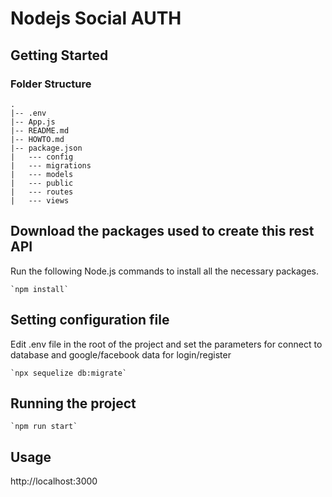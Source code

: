 # Nodejs Social AUTH

## Getting Started

### Folder Structure
```
.
|-- .env
|-- App.js
|-- README.md
|-- HOWTO.md
|-- package.json
|   --- config
|   --- migrations
|   --- models
|   --- public
|   --- routes
|   --- views
```

## Download the packages used to create this rest API
Run the following Node.js commands to install all the necessary packages.

```
`npm install`
```

## Setting configuration file
Edit .env file in the root of the project and set the parameters for connect to database and google/facebook data for login/register

```
`npx sequelize db:migrate`
```

## Running the project

```
`npm run start`
```

## Usage

http://localhost:3000